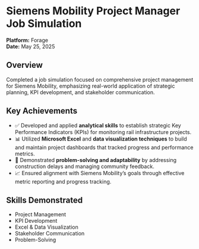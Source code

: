 # Siemens Mobility Project Manager Job Simulation  
**Platform:** Forage  
**Date:** May 25, 2025  

## Overview
Completed a job simulation focused on comprehensive project management for Siemens Mobility, emphasizing real-world application of strategic planning, KPI development, and stakeholder communication.

## Key Achievements
- ✅ Developed and applied **analytical skills** to establish strategic Key Performance Indicators (KPIs) for monitoring rail infrastructure projects.
- 📊 Utilized **Microsoft Excel** and **data visualization techniques** to build and maintain project dashboards that tracked progress and performance metrics.
- 🧩 Demonstrated **problem-solving and adaptability** by addressing construction delays and managing community feedback.
- 📈 Ensured alignment with Siemens Mobility’s goals through effective metric reporting and progress tracking.

## Skills Demonstrated
- Project Management  
- KPI Development  
- Excel & Data Visualization  
- Stakeholder Communication  
- Problem-Solving
